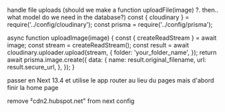 handle file uploads (should we make a function uploadFile(image) ?. then.. what model do we need in the database?)
const { cloudinary } = require('../config/cloudinary');
const prisma = require('../config/prisma');

async function uploadImage(image) {
  const { createReadStream } = await image;
  const stream = createReadStream();
  const result = await cloudinary.uploader.upload(stream, {
    folder: 'your_folder_name',
  });
  return await prisma.image.create({
    data: {
      name: result.original_filename,
      url: result.secure_url,
    },
  });
}

passer en Next 13.4 et utilise le app router au lieu du pages
mais d'abord finir la home page



remove ²cdn2.hubspot.net" from next config